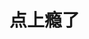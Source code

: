 # 点上瘾了

<VoiceButton :voices="voices"></VoiceButton>

<script lang="ts">
import { defineComponent } from "vue"

export default defineComponent({
  setup() {
    return {
      voices: [
        {
          name: "PonPon",
          src: "/voice/ponpon.mp3"
        },
        {
          name: "花Q",
          src: "/voice/花Q.mp3"
        },
        {
          name: "谢谢大傻喵",
          src: "/voice/谢谢大傻喵.mp3"
        },
        {
          name: "Baka",
          src: "/voice/baka.mp3"
        }
      ]
    }
  }
})
</script>